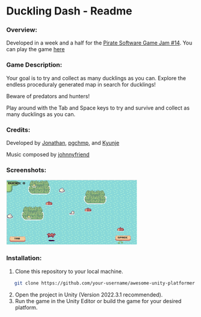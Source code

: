 # Duckling Dash - Readme

### Overview:
Developed in a week and a half for the [Pirate Software Game Jam #14](https://itch.io/jam/pirate).
You can play the game [here](https://johnnyfriend.itch.io/dukcy-test)

### Game Description:
Your goal is to try and collect as many ducklings as you can. Explore the endless proceduraly generated map in search for ducklings!

Beware of predators and hunters!

Play around with the Tab and Space keys to try and survive and collect as many ducklings as you can.

### Credits:
Developed by [Jonathan](https://github.com/jonathan-ami), [pgchmp](https://johnnyfriend.itch.io/dukcy-test), and [Kyunje](https://github.com/Kyunje)

Music composed by [johnnyfriend](https://www.youtube.com/channel/UC8G27AXnD6igNNpVGhZ6rHg)


### Screenshots:

![Screenshot 1](Screenshots/1.png)

### Installation:
1. Clone this repository to your local machine.
```bash
   git clone https://github.com/your-username/awesome-unity-platformer.git
```
2. Open the project in Unity (Version 2022.3.1 recommended).
3. Run the game in the Unity Editor or build the game for your desired platform.
